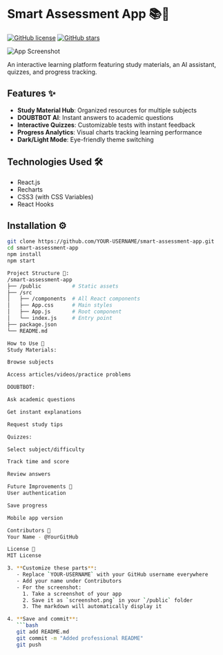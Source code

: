# Smart Assessment App 📚🤖

[![GitHub license](https://img.shields.io/github/license/YOUR-USERNAME/smart-assessment-app)](https://github.com/YOUR-USERNAME/smart-assessment-app/blob/main/LICENSE)
[![GitHub stars](https://img.shields.io/github/stars/YOUR-USERNAME/smart-assessment-app)](https://github.com/YOUR-USERNAME/smart-assessment-app/stargazers)

![App Screenshot](./public/screenshot.png) <!-- Add your screenshot -->

An interactive learning platform featuring study materials, an AI assistant, quizzes, and progress tracking.

## Features ✨

- **Study Material Hub**: Organized resources for multiple subjects
- **DOUBTBOT AI**: Instant answers to academic questions
- **Interactive Quizzes**: Customizable tests with instant feedback
- **Progress Analytics**: Visual charts tracking learning performance
- **Dark/Light Mode**: Eye-friendly theme switching

## Technologies Used 🛠️

- React.js
- Recharts
- CSS3 (with CSS Variables)
- React Hooks

## Installation ⚙️

```bash
git clone https://github.com/YOUR-USERNAME/smart-assessment-app.git
cd smart-assessment-app
npm install
npm start

Project Structure 📂:
/smart-assessment-app
├── /public          # Static assets
├── /src
│   ├── /components  # All React components
│   ├── App.css      # Main styles
│   ├── App.js       # Root component
│   └── index.js     # Entry point
├── package.json
└── README.md

How to Use 🚀
Study Materials:

Browse subjects

Access articles/videos/practice problems

DOUBTBOT:

Ask academic questions

Get instant explanations

Request study tips

Quizzes:

Select subject/difficulty

Track time and score

Review answers

Future Improvements 🔮
User authentication

Save progress

Mobile app version

Contributors 👥
Your Name - @YourGitHub

License 📜
MIT License

3. **Customize these parts**:
   - Replace `YOUR-USERNAME` with your GitHub username everywhere
   - Add your name under Contributors
   - For the screenshot:
     1. Take a screenshot of your app
     2. Save it as `screenshot.png` in your `/public` folder
     3. The markdown will automatically display it

4. **Save and commit**:
   ```bash
   git add README.md
   git commit -m "Added professional README"
   git push